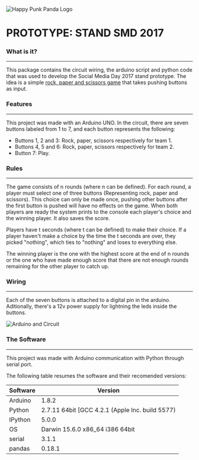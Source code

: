 ![Happy Punk Panda Logo](http://pnd.as/nerds/smd-2017/hpp-logo.png)

# PROTOTYPE: STAND SMD 2017


### What is it?
***
This package contains the circuit wiring, the arduino script and python code that was used to develop the Social Media Day 2017 stand prototype. The idea is a simple [rock, paper and scissors game](https://en.wikipedia.org/wiki/Rock%E2%80%93paper%E2%80%93scissors) that takes pushing buttons as input.


### Features
***
This project was made with an Arduino UNO. In the circuit, there are seven buttons labeled from 1 to 7, and each button represents the following:
* Buttons 1, 2 and 3: Rock, paper, scissors respectively for team 1.
* Buttons 4, 5 and 6: Rock, paper, scissors respectively for team 2.
* Button 7: Play.

### Rules
***

The game consists of n rounds (where n can be defined). For each round, a player must select one of three buttons (Representing rock, paper and scissors). This choice can only be made once, pushing other buttons after the first button is pushed will have no effects on the game. When both players are ready the system prints to the console each player's choice and the winning player. It also saves the score. 


Players have t seconds (where t can be defined) to make their choice. If a player haven't make a choice by the time the t seconds are over, they picked "nothing", which ties to "nothing" and loses to everything else.

The winning player is the one with the highest score at the end of n rounds or the one who have made enough score that there are not enough rounds remaining for the other player to catch up.

### Wiring
***

Each of the seven buttons is attached to a digital pin in the arduino. Aditionally, there's a 12v power supply for lightning the leds inside the buttons.

![Arduino and Circuit](http://pnd.as/nerds/smd-2017/smd-day-prototype-wiring.png)

### The Software
***

This project was made with Arduino communication with Python through serial port.

The following table resumes the software and their recomended versions:


| Software      | Version     |
| ------------- |-------------|
| Arduino        | 1.8.2 |
| Python        | 2.7.11 64bit [GCC 4.2.1 (Apple Inc. build 5577) |
| IPython      | 5.0.0     |
| OS | Darwin 15.6.0 x86_64 i386 64bit      |
| serial | 3.1.1      |
| pandas | 0.18.1    |

